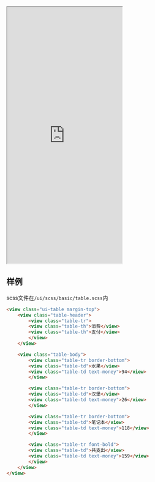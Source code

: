 <div class="simulator">
    <iframe src="http://localhost:8080/#/pages/basic/table" height="670px"></iframe>
</div>

## 样例 

scss文件在`/ui/scss/basic/table.scss`内

```html
<view class="ui-table margin-top">
    <view class="table-header">
        <view class="table-tr">
        <view class="table-th">消费</view>
        <view class="table-th">支付</view>
        </view>
    </view>

    <view class="table-body">
        <view class="table-tr border-bottom">
        <view class="table-td">水果</view>
        <view class="table-td text-money">94</view>
        </view>

        <view class="table-tr border-bottom">
        <view class="table-td">汉堡</view>
        <view class="table-td text-money">26</view>
        </view>

        <view class="table-tr border-bottom">
        <view class="table-td">笔记本</view>
        <view class="table-td text-money">118</view>
        </view>

        <view class="table-tr font-bold">
        <view class="table-td">共支出</view>
        <view class="table-td text-money">159</view>
        </view>
    </view>
</view>
```
